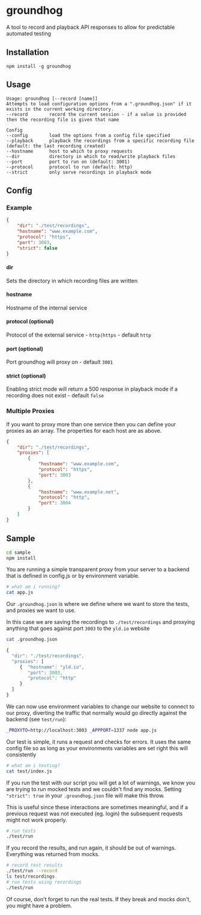 # groundhog

A tool to record and playback API responses to allow for predictable automated testing

## Installation

```
npm install -g groundhog
```

## Usage

```
Usage: groundhog [--record [name]]
Attempts to load configuration options from a ".groundhog.json" if it exists in the current working directory.
--record        record the current session - if a value is provided then the recording file is given that name

Config
--config        load the options from a config file specified
--playback      playback the recordings from a specific recording file (default: the last recording created)
--hostname      host to which to proxy requests
--dir           directory in which to read/write playback files
--port          port to run on (default: 3001)
--protocol      protocol to run (default: http)
--strict        only serve recordings in playback mode
```

## Config

### Example

```json
{
    "dir": "./test/recordings",
    "hostname": "www.example.com",
    "protocol": "https",
    "port": 3003,
    "strict": false
}
```

#### dir

Sets the directory in which recording files are written

#### hostname

Hostname of the internal service

#### protocol (optional)

Protocol of the external service - `http|https` - default `http`

#### port (optional)

Port groundhog will proxy on - default `3001`

#### strict (optional)

Enabling strict mode will return a 500 response in playback mode if a recording does not exist - default `false`

### Multiple Proxies

If you want to proxy more than one service then you can define your proxies as an array.
The properties for each host are as above.

```json
{
    "dir": "./test/recordings",
    "proxies": [
        {
            "hostname": "www.example.com",
            "protocol": "https",
            "port": 3003
        },
        {
            "hostname": "www.example.net",
            "protocol": "http",
            "port": 3004
        }
    ]
}
```


## Sample

``` sh
cd sample
npm install
```

You are running a simple transparent proxy from your server to a backend
that is defined in config.js or by environment variable.

``` sh
# what am i running?
cat app.js
```

Our `.groundhog.json` is where we define where we want to store the tests,
and proxies we want to use.

In this case we are saving the recordings to `./test/recordings` and proxying
anything that goes against port `3003` to the `yld.io` website

``` sh
cat .groundhog.json
```

``` js
{
  "dir": "./test/recordings",
  "proxies": [
     {  "hostname": "yld.io",
        "port": 3003,
        "protocol": "http"
     }
  ]
}
```

We can now use environment variables to change our website to connect to our
proxy, diverting the traffic that normally would go directly against the backend
 (see `test/run`):

``` sh
_PROXYTO=http://localhost:3003 _APPPORT=1337 node app.js
```

Our test is simple, it runs a request and checks for errors. It uses the same
config file so as long as your environments variables are set right this will
consistently

``` sh
# what am i testing?
cat test/index.js
```

If you run the test with our script you will get a lot of warnings, we know
you are trying to run mocked tests and we couldn't find any mocks. Setting
`"strict": true` in your `.groundhog.json` file will make this throw.

This is useful since these interactions are sometimes meaningful, and if
a previous request was not executed (eg. login) the subsequent requests might
not work properly.

``` sh
# run tests
./test/run
```

If you record the results, and run again, it should be out of warnings.
Everything was returned from mocks.

``` sh
# record test results
./test/run --record
ls test/recordings
# run tests using recordings
./test/run
```

Of course, don't forget to run the real tests. If they break and mocks don't,
you might have a problem.

